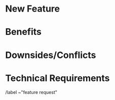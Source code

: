 # New Feature

[comment]: # (Describe what the new feature should look like.)

# Benefits

[comment]: # (Describe what the advantages of this new feature are.)

# Downsides/Conflicts

[comment]: # (If you can imagine some downsides or conflicts that this new feature could introduce, you may describe them here.)

# Technical Requirements

[comment]: # (If possible, describe what technical requirements this new feature has. Does it need an external library? Does it require a substantial structural change? ...)

/label ~"feature request"
